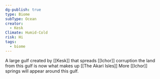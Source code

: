 ```yaml
---
dg-publish: true
type: Biome
subType: Ocean
creator:
  - Kesk
Climate: Humid-Cold
risk: Hi
tags:
  - biome
---
```


A large gulf created by [[Kesk]] that spreads [[Ichor]] corruption 
the land from this gulf is now what makes up [[The Akari Isles]]
More [[Ichor]] springs will appear around this gulf.